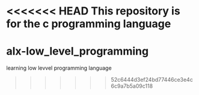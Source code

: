 <<<<<<< HEAD
This repository is for the c programming language
=======
# alx-low_level_programming
learning low levvel programming language
>>>>>>> 52c6444d3ef24bd77446ce3e4c6c9a7b5a09c118
